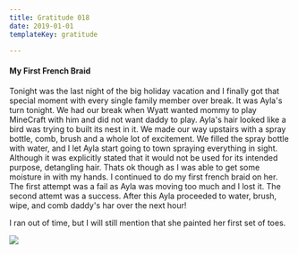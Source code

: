 ```yaml
---
title: Gratitude 018
date: 2019-01-01
templateKey: gratitude

---
```


#### My First French Braid

Tonight was the last night of the big holiday vacation and I finally got that special moment with every single family member over break.  It was Ayla's turn tonight.  We had our break when Wyatt wanted mommy to play MineCraft with him and did not want daddy to play.  Ayla's hair looked like a bird was trying to built its nest in it.  We made our way upstairs with a spray bottle, comb, brush and a whole lot of excitement.  We filled the spray bottle with water, and I let Ayla start going to town spraying everything in sight.  Although it was explicitly stated that it would not be used for its intended purpose, detangling hair.  Thats ok though as I was able to get some moisture in with my hands.  I continued to do my first french braid on her.  The first attempt was a fail as Ayla was moving too much and I lost it.  The second attemt was a success.  After this Ayla proceeded to water, brush, wipe, and comb daddy's har over the next hour!



I ran out of time, but I will still mention that she painted her first set of toes.

![](https://images.waylonwalker.com/toes.jpg)
